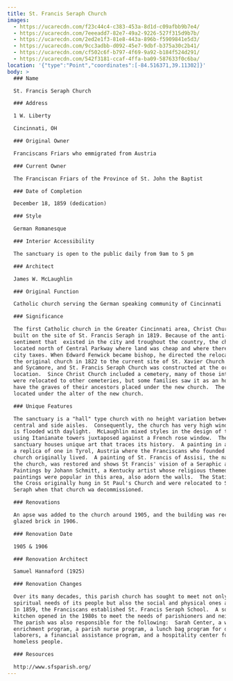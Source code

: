 ```yaml
---
title: St. Francis Seraph Church
images:
  - https://ucarecdn.com/f23c44c4-c383-453a-8d1d-c09afbb9b7e4/
  - https://ucarecdn.com/7eeeadd7-82e7-49a2-9226-527f315d9b7b/
  - https://ucarecdn.com/2ed2e1f3-81e8-443a-896b-f5909841e5d3/
  - https://ucarecdn.com/9cc3adbb-d092-45e7-9dbf-b375a30c2b41/
  - https://ucarecdn.com/cf502c6f-b797-4f69-9a92-b184f524d291/
  - https://ucarecdn.com/542f3181-ccaf-4ffa-ba09-587633f0c6ba/
location: '{"type":"Point","coordinates":[-84.516371,39.11302]}'
body: >
  ### Name

  St. Francis Seraph Church

  ### Address

  1 W. Liberty

  Cincinnati, OH

  ### Original Owner

  Franciscans Friars who emmigrated from Austria

  ### Current Owner

  The Franciscan Friars of the Province of St. John the Baptist

  ### Date of Completion

  December 18, 1859 (dedication)

  ### Style

  German Romanesque

  ### Interior Accessibility

  The sanctuary is open to the public daily from 9am to 5 pm

  ### Architect

  James W. McLaughlin

  ### Original Function

  Catholic church serving the German speaking community of Cincinnati

  ### Significance

  The first Catholic church in the Greater Cincinnati area, Christ Church, was
  built on the site of St. Francis Seraph in 1819. Because of the anti-Catholic
  sentiment that  existed in the city and troughout the country, the church was
  located north of Central Parkway where land was cheap and where there were no
  city taxes. When Edward Fenwick became bishop, he directed the relocation of
  the original church in 1822 to the current site of St. Xavier Church at Sixth
  and Sycamore, and St. Francis Seraph Church was constructed at the original
  location.  Since Christ Church included a cemetery, many of those interred
  were relocated to other cemeteries, but some families saw it as an honor to
  have the graves of their ancestors placed under the new church.  The crypt is
  located under the alter of the new church.

  ### Unique Features

  The sanctuary is a "hall" type church with no height variation between the
  central and side aisles.  Consequently, the church has very high windows and
  is flooded with daylight.  McLaughlin mixed styles in the design of the church
  using Itanianate towers juxtaposed against a French rose window.  The
  sanctuary houses unique art that traces its history.  A painting in a nave is
  a replica of one in Tyrol, Austria where the Franciscans who founded the
  church originally lived.  A painting of St. Francis of Assisi, the namesake of
  the church, was restored and shows St Francis' vision of a Seraphic angel.
  Paintings by Johann Schmitt, a Kentucky artist whose religious themed
  paintings were popular in this area, also adorn the walls.  The Stations of
  the Cross originally hung in St Paul's Church and were relocated to St Francis
  Seraph when that church wa decommissioned.

  ### Renovations

  An apse was added to the church around 1905, and the building was reclad in
  glazed brick in 1906.

  ### Renovation Date

  1905 & 1906

  ### Renovation Architect

  Samuel Hannaford (1925)

  ### Renovation Changes

  Over its many decades, this parish church has sought to meet not only the
  spiritual needs of its people but also the social and physical ones as well.
  In 1859, the Franciscans established St. Francis Seraph School.  A soup
  kitchen opened in the 1980s to meet the needs of parishioners and neighbors.
  The parish was also responsible for the following:  Sarah Center, a women's
  enrichment program, a parish nurse program, a lunch bag program for day
  laborers, a financial assistance program, and a hospitality center for
  homeless people.

  ### Resources

  http://www.sfsparish.org/
---
```

